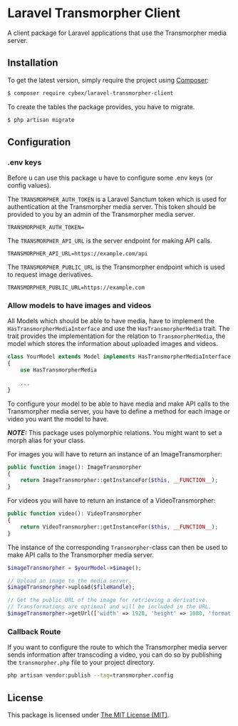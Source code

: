 # Laravel Transmorpher Client

A client package for Laravel applications that use the Transmorpher media server.

## Installation

To get the latest version, simply require the project using [Composer](https://getcomposer.org):

```bash
$ composer require cybex/laravel-transmorpher-client
```

To create the tables the package provides, you have to migrate.

```bash
$ php artisan migrate
```

## Configuration

### .env keys

Before u can use this package u have to configure some .env keys (or config values).

The `TRANSMORPHER_AUTH_TOKEN` is a Laravel Sanctum token which is used for authentication at the Transmorpher media
server. This token should be provided to you by an admin of the Transmorpher media server.

```dotenv
TRANSMORPHER_AUTH_TOKEN=
```

The `TRANSMORPHER_API_URL` is the server endpoint for making API calls.

```dotenv
TRANSMORPHER_API_URL=https://example.com/api
```

The `TRANSMORPHER_PUBLIC_URL` is the Transmorpher endpoint which is used to request image derivatives.

```dotenv
TRANSMORPHER_PUBLIC_URL=https://example.com
```

### Allow models to have images and videos

All Models which should be able to have media, have to implement the `HasTransmorpherMediaInterface` and use
the `HasTransmorpherMedia` trait. The trait provides the implementation for the relation to `TransmorpherMedia`, the
model which stores the information about uploaded images and videos.

```php
class YourModel extends Model implements HasTransmorpherMediaInterface
{
    use HasTransmorpherMedia
   
    ...
}
```

To configure your model to be able to have media and make API calls to the Transmorpher media server, you have to define a method for
each image or video you want the model to have.

**_NOTE:_** This package uses polymorphic relations. You might want to set a morph alias for your class.

For images you will have to return an instance of an ImageTransmorpher:

```php
public function image(): ImageTransmorpher
{
    return ImageTransmorpher::getInstanceFor($this, __FUNCTION__);
}
```

For videos you will have to return an instance of a VideoTransmorpher:

```php
public function video(): VideoTransmorpher
{
    return VideoTransmorpher::getInstanceFor($this, __FUNCTION__);
}
```

The instance of the corresponding `Transmorpher`-class can then be used to make API calls to the Transmorpher media
server.

```php
$imageTransmorpher = $yourModel->$image();

// Upload an image to the media server.
$imageTransmorpher->upload($fileHandle);

// Get the public URL of the image for retrieving a derivative.
// Transformations are optional and will be included in the URL. 
$imageTransmorpher->getUrl(['width' => 1920, 'height' => 1080, 'format' => 'jpg', 'quality' => 80]);
```

### Callback Route

If you want to configure the route to which the Transmorpher media server sends information after transcoding a video,
you can do so by publishing the `transmorpher.php` file to your project directory.

```bash
php artisan vendor:publish --tag=transmorpher.config
```

## License

This package is licensed under [The MIT License (MIT)](LICENSE).

